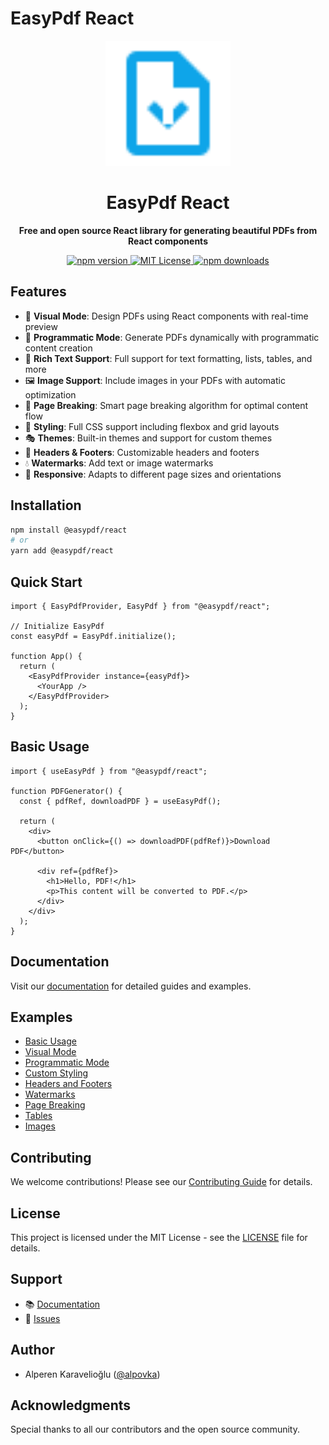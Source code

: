 # EasyPdf React

<div align="center">
  <img src="logo.svg" alt="EasyPdf Logo" width="200" />
  <h1>EasyPdf React</h1>
  <p><strong>Free and open source React library for generating beautiful PDFs from React components</strong></p>
</div>

<div align="center">
  <a href="https://www.npmjs.com/package/@easypdf/react">
    <img src="https://img.shields.io/npm/v/@easypdf/react.svg" alt="npm version" />
  </a>
  <a href="https://github.com/alpovka/easypdf/blob/main/LICENSE">
    <img src="https://img.shields.io/badge/license-MIT-blue.svg" alt="MIT License" />
  </a>
  <a href="https://www.npmjs.com/package/@easypdf/react">
    <img src="https://img.shields.io/npm/dm/@easypdf/react.svg" alt="npm downloads" />
  </a>
</div>

## Features

- 🎨 **Visual Mode**: Design PDFs using React components with real-time preview
- 🚀 **Programmatic Mode**: Generate PDFs dynamically with programmatic content creation
- 📝 **Rich Text Support**: Full support for text formatting, lists, tables, and more
- 🖼️ **Image Support**: Include images in your PDFs with automatic optimization
- 🎯 **Page Breaking**: Smart page breaking algorithm for optimal content flow
- 💅 **Styling**: Full CSS support including flexbox and grid layouts
- 🎭 **Themes**: Built-in themes and support for custom themes
- 📏 **Headers & Footers**: Customizable headers and footers
- 💧 **Watermarks**: Add text or image watermarks
- 📱 **Responsive**: Adapts to different page sizes and orientations

## Installation

```bash
npm install @easypdf/react
# or
yarn add @easypdf/react
```

## Quick Start

```tsx
import { EasyPdfProvider, EasyPdf } from "@easypdf/react";

// Initialize EasyPdf
const easyPdf = EasyPdf.initialize();

function App() {
  return (
    <EasyPdfProvider instance={easyPdf}>
      <YourApp />
    </EasyPdfProvider>
  );
}
```

## Basic Usage

```tsx
import { useEasyPdf } from "@easypdf/react";

function PDFGenerator() {
  const { pdfRef, downloadPDF } = useEasyPdf();

  return (
    <div>
      <button onClick={() => downloadPDF(pdfRef)}>Download PDF</button>

      <div ref={pdfRef}>
        <h1>Hello, PDF!</h1>
        <p>This content will be converted to PDF.</p>
      </div>
    </div>
  );
}
```

## Documentation

Visit our [documentation](https://easypdf.vercel.app/docs) for detailed guides and examples.

## Examples

- [Basic Usage](https://easypdf.vercel.app/docs/examples/basic-usage)
- [Visual Mode](https://easypdf.vercel.app/docs/examples/visual-mode)
- [Programmatic Mode](https://easypdf.vercel.app/docs/examples/programmatic-mode)
- [Custom Styling](https://easypdf.vercel.app/docs/examples/styling)
- [Headers and Footers](https://easypdf.vercel.app/docs/examples/headers-footers)
- [Watermarks](https://easypdf.vercel.app/docs/examples/watermarks)
- [Page Breaking](https://easypdf.vercel.app/docs/examples/page-breaking)
- [Tables](https://easypdf.vercel.app/docs/examples/tables)
- [Images](https://easypdf.vercel.app/docs/examples/images)

## Contributing

We welcome contributions! Please see our [Contributing Guide](CONTRIBUTING.md) for details.

## License

This project is licensed under the MIT License - see the [LICENSE](LICENSE) file for details.

## Support

- 📚 [Documentation](https://easypdf.vercel.app/docs)
- 🐛 [Issues](https://github.com/alpovka/easypdf/issues)

## Author

- Alperen Karavelioğlu ([@alpovka](https://github.com/alpovka))

## Acknowledgments

Special thanks to all our contributors and the open source community.
